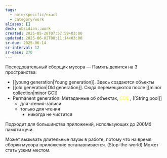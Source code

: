 ```yaml
---
tags:
  - note/specific/exact
  - category/work
aliases: []
deck: obsidian::work
created: 2025-05-28T07:57:59+03:00
updated: 2025-06-02T08:11:14+03:00
sr-due: 2025-06-14
sr-interval: 12
sr-ease: 270
---
```


Последовательный сборщик мусора
—
Память делится на 3 пространства:
- [[young generation|Young generation]]. Здесь создаются объекты
- [[old generation|Old generation]]. Сюда перемещаются после [[minor collection|minor GC]]
- Permanent generation. Метаданные об объектах, <font color="#ffff00">CDS</font> , [[String pool]]
	- для чтения-записи
	- только для чтения
		- никогда не чистится

Подходит для большинства приложений, использующих до 200Мб памяти кучи.

Может вызывать длительные паузы в работе, потому что на время сборки мусора приложение останавливается. (Stop-the-world)
Может стать узким местом.
